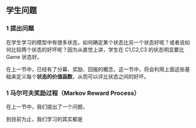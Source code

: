 ## 学生问题

### 1 提出问题

在学生学习的模型中有很多状态，如何确定某个状态比另一个状态好呢？或者说如何比较两个状态的好坏呢？因为从直觉上讲，学生在 C1,C2,C3 的状态明显要比 Game 状态好。

在上一节中，已经有了分幕、奖励、回报的概念，这一节中，将会利用上面这些基础来定义每个**状态的价值函数**，从而可以评比状态之间的好坏。

### 1 马尔可夫奖励过程（Markov Reward Process）

在上一节中，我们提出了一个问题，

到目前为止，我们学习的其实都是